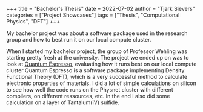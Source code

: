 +++
title = "Bachelor's Thesis"
date = 2022-07-02
author = "Tjark Sievers"
categories = ["Project Showcases"]
tags = ["Thesis", "Computational Physics", "DFT"]
+++

My bachelor project was about a software package used in the research group and how to best run it on our local compute cluster.

When I started my bachelor project, the group of Professor Wehling was starting pretty fresh at the university.
The project we ended up on was to look at [Quantum Espresso](https://www.quantum-espresso.org/), evaluating how it runs best on our local compute cluster
Quantum Espresso is a software package implementing Density Functional Theory (DFT), which is a very successful method to calculate electronic properties of materials.
I did a lot of simple calculations on silicon to see how well the code runs on the Physnet cluster with different compilers, on different ressources, etc.
In the end I also did some calculation on a layer of Tantalum(IV) sulfide.
